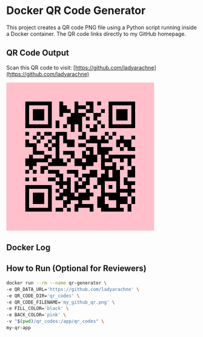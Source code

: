 # Docker QR Code Generator

This project creates a QR code PNG file using a Python script running inside a Docker container. The QR code links directly to my GitHub homepage.

## QR Code Output

Scan this QR code to visit: [https://github.com/ladyarachne](https://github.com/ladyarachne)

![QR Code](qr_codes/my_github_qr.png)

## Docker Log



## How to Run (Optional for Reviewers)

```bash
docker run --rm --name qr-generator \
-e QR_DATA_URL='https://github.com/ladyarachne' \
-e QR_CODE_DIR='qr_codes' \
-e QR_CODE_FILENAME='my_github_qr.png' \
-e FILL_COLOR='black' \
-e BACK_COLOR='pink' \
-v "$(pwd)/qr_codes:/app/qr_codes" \
my-qr-app
